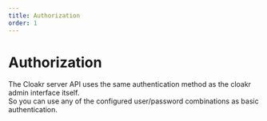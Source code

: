 ```yaml
---
title: Authorization
order: 1
---
```


# Authorization

The Cloakr server API uses the same authentication method as the cloakr admin interface itself.  
So you can use any of the configured user/password combinations as basic authentication.